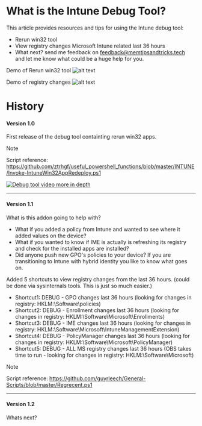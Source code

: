 # What is the Intune Debug Tool?

This article provides resources and tips for using the Intune debug tool:

- Rerun win32 tool
- View registry changes Microsoft Intune related last 36 hours
- What next? send me feedback on feedback@memtipsandtricks.tech and let me know what could be a huge help for you.

Demo of Rerun win32 tool
![alt text](https://github.com/mmelkersen/EndpointManager/blob/main/Intune%20Debug%20Tools/Rerun%20Win32%20apps.gif)

Demo of registry changes
![alt text](https://github.com/mmelkersen/EndpointManager/blob/main/Intune%20Debug%20Tools/Find%20registry%20changes.gif)

# History

#### Version 1.0
First release of the debug tool containting rerun win32 apps.

> [!NOTE]
> Script reference: https://github.com/ztrhgf/useful_powershell_functions/blob/master/INTUNE/Invoke-IntuneWin32AppRedeploy.ps1

[![Debug tool video more in depth](https://www.youtube.com/watch?v=gHG84MKE5O4)](https://www.youtube.com/watch?v=gHG84MKE5O4)

---
#### Version 1.1
What is this addon going to help with?
- What if you added a policy from Intune and wanted to see where it added values on the device?
- What if you wanted to know if IME is actually is refreshing its registry and check for the installed apps are installed?
- Did anyone push new GPO's policies to your device? If you are transitioning to Intune with hybrid identity you like to know what goes on.

Added 5 shortcuts to view registry changes from the last 36 hours. (could be done via sysinternals tools. This is just so much easier.)
- Shortcut1: DEBUG - GPO changes last 36 hours (looking for changes in registry: HKLM:\Software\policies)
- Shortcut2: DEBUG - Enrollment changes last 36 hours (looking for changes in registry: HKLM:\Software\Microsoft\Enrollments)
- Shortcut3: DEBUG - IME changes last 36 hours (looking for changes in registry: HKLM:\Software\Microsoft\IntuneManagementExtension)
- Shortcut4: DEBUG - PolicyManager changes last 36 hours (looking for changes in registry: HKLM:\Software\Microsoft\PolicyManager)
- Shortcut5: DEBUG - ALL MS registry changes last 36 hours (OBS takes time to run - looking for changes in registry: HKLM:\Software\Microsoft)

> [!NOTE]
> Script reference: https://github.com/guyrleech/General-Scripts/blob/master/Regrecent.ps1

---

#### Version 1.2
Whats next?